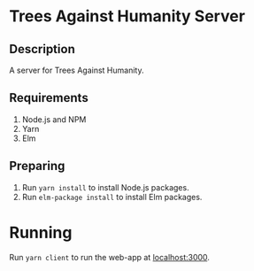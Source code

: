 # Trees Against Humanity Server

## Description

A server for Trees Against Humanity.

## Requirements

1. Node.js and NPM
2. Yarn
3. Elm

## Preparing

1. Run `yarn install` to install Node.js packages.
2. Run `elm-package install` to install Elm packages.

# Running

Run `yarn client` to run the web-app at [localhost:3000](http://localhost:3000).
